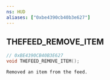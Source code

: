 ```yaml
---
ns: HUD
aliases: ["0xbe4390cb40b3e627"]
---
```

## THEFEED_REMOVE_ITEM

```c
// 0xBE4390CB40B3E627
void THEFEED_REMOVE_ITEM();
```

```
Removed an item from the feed.
```
